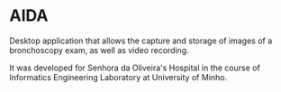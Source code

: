 # AIDA

Desktop application that allows the capture and storage of images of a bronchoscopy exam, as well as video recording.

It was developed for Senhora da Oliveira's Hospital in the course of Informatics Engineering Laboratory at University of Minho.
